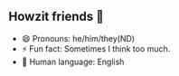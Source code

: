 ## Howzit friends 👋
- 😄 Pronouns: he/him/they(ND)
- ⚡ Fun fact: Sometimes I think too much.
- 💬 Human language: English
